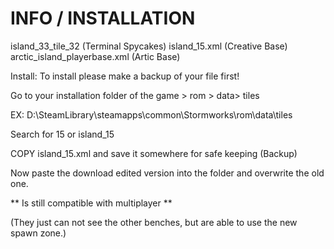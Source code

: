 # INFO / INSTALLATION
island_33_tile_32 (Terminal Spycakes)
island_15.xml (Creative Base)
arctic_island_playerbase.xml (Artic Base)

Install:
To install please make a backup of your file first!

Go to your installation folder of the game > rom > data> tiles 

EX: D:\SteamLibrary\steamapps\common\Stormworks\rom\data\tiles

Search for 15 or island_15

COPY island_15.xml and save it somewhere for safe keeping (Backup)

Now paste the download edited version into the folder and overwrite the old one.

** Is still compatible with multiplayer ** 

(They just can not see the other benches, but are able to use the new spawn zone.)
